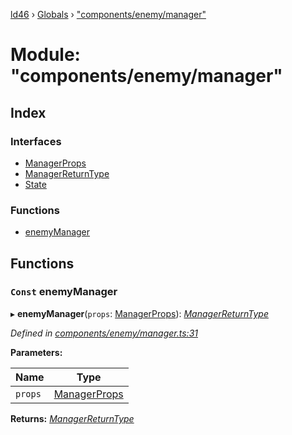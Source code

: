 [ld46](../README.md) › [Globals](../globals.md) › ["components/enemy/manager"](_components_enemy_manager_.md)

# Module: "components/enemy/manager"

## Index

### Interfaces

* [ManagerProps](../interfaces/_components_enemy_manager_.managerprops.md)
* [ManagerReturnType](../interfaces/_components_enemy_manager_.managerreturntype.md)
* [State](../interfaces/_components_enemy_manager_.state.md)

### Functions

* [enemyManager](_components_enemy_manager_.md#const-enemymanager)

## Functions

### `Const` enemyManager

▸ **enemyManager**(`props`: [ManagerProps](../interfaces/_components_enemy_manager_.managerprops.md)): *[ManagerReturnType](../interfaces/_components_enemy_manager_.managerreturntype.md)*

*Defined in [components/enemy/manager.ts:31](https://github.com/jrod-disco/ld46-keepalive/blob/0d14d56/src/components/enemy/manager.ts#L31)*

**Parameters:**

Name | Type |
------ | ------ |
`props` | [ManagerProps](../interfaces/_components_enemy_manager_.managerprops.md) |

**Returns:** *[ManagerReturnType](../interfaces/_components_enemy_manager_.managerreturntype.md)*

